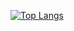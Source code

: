 [![Top Langs](https://github-readme-stats.vercel.app/api/top-langs/?username=jsox1204&layout=compact)](https://github.com/jsox1204/githubreadme-stats)

